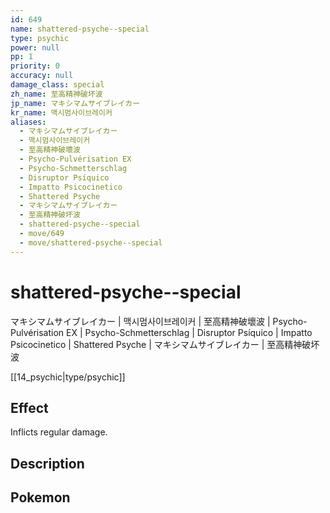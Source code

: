 ```yaml
---
id: 649
name: shattered-psyche--special
type: psychic
power: null
pp: 1
priority: 0
accuracy: null
damage_class: special
zh_name: 至高精神破坏波
jp_name: マキシマムサイブレイカー
kr_name: 맥시멈사이브레이커
aliases:
  - マキシマムサイブレイカー
  - 맥시멈사이브레이커
  - 至高精神破壞波
  - Psycho-Pulvérisation EX
  - Psycho-Schmetterschlag
  - Disruptor Psíquico
  - Impatto Psicocinetico
  - Shattered Psyche
  - マキシマムサイブレイカー
  - 至高精神破坏波
  - shattered-psyche--special
  - move/649
  - move/shattered-psyche--special
---
```

# shattered-psyche--special
    
マキシマムサイブレイカー | 맥시멈사이브레이커 | 至高精神破壞波 | Psycho-Pulvérisation EX | Psycho-Schmetterschlag | Disruptor Psíquico | Impatto Psicocinetico | Shattered Psyche | マキシマムサイブレイカー | 至高精神破坏波

[[14_psychic|type/psychic]]

## Effect

Inflicts regular damage.

## Description



## Pokemon



